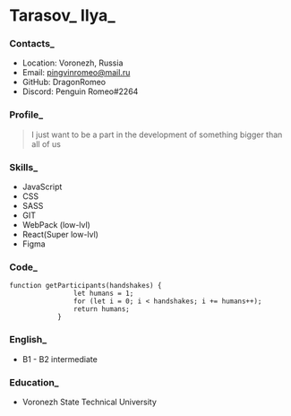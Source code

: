 
# Tarasov_ Ilya_

### Contacts_
* Location: Voronezh, Russia
* Email: pingvinromeo@mail.ru
* GitHub: DragonRomeo
* Discord: Penguin Romeo#2264

### Profile_
> I just want to be a part in the development of something bigger than all of us

### Skills_
* JavaScript
* CSS
* SASS
* GIT
* WebPack (low-lvl)
* React(Super low-lvl)
* Figma

### Code_
```
function getParticipants(handshakes) {
                let humans = 1;
                for (let i = 0; i < handshakes; i += humans++);
                return humans;
            }
```


### English_
* B1 - B2 intermediate

### Education_
* Voronezh State Technical University
